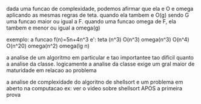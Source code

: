 dada uma funcao de complexidade, podemos afirmar que ela e O e omega aplicando as mesmas regras de teta.
quando ela tambem e O(g) sendo G uma funcao maior ou igual a F. quando uma funcao omega de F, ela tambem e menor ou igual a omega(g)

exemplo:
a funcao f(n)=5n+4n^3 e':
teta (n^3)
O(n^3)
omega(n^3)
O(n^4)
O(n^20)
omega(n^2)
omega(lg n)


a analise de um algoritmo em particular e tao importantee tao dificil quanto a analise da classe. logicamente a analise da classe
exige um gral maior de maturidade em relacao ao problema


a analise de complexidade do algoritno de shellsort e um problema em aberto na computacao
ex: ver o video sobre shellsort APOS a primeira prova 